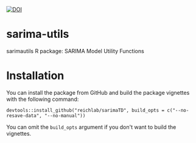 [![DOI](https://zenodo.org/badge/111324162.svg)](https://zenodo.org/badge/latestdoi/111324162)


# sarima-utils
sarimautils R package: SARIMA Model Utility Functions

# Installation

You can install the package from GitHub and build the package vignettes with the
following command:

```
devtools::install_github("reichlab/sarimaTD", build_opts = c("--no-resave-data", "--no-manual"))
```

You can omit the `build_opts` argument if you don't want to build the
vignettes.
